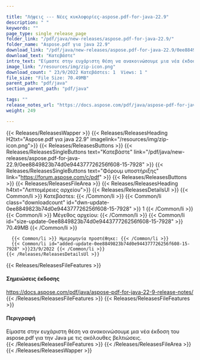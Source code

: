 ```yaml
---

title: "Λήψεις --- Νέες κυκλοφορίες-aspose.pdf-for-java-22.9"
description: " "
keywords: ""
page_type: single_release_page
folder_link: "/pdf/java/new-releases/aspose.pdf-for-java-22.9/"
folder_name: "Aspose.pdf για java 22.9"
download_link: "/pdf/java/new-releases/aspose.pdf-for-java-22.9/0ee8849823b74d0e944377726256f608-15-7928"
download_text: "Κατεβάστε"
intro_text: "Είμαστε στην ευχάριστη θέση να ανακοινώσουμε μια νέα έκδοση του aspose.pdf για την Java με τις ακόλουθες βελτιώσεις."
image_link: "/resources/img/zip-icon.png"
download_count: " 23/9/2022 Κατεβάστεs: 1  Views: 1 "
file_size: "File Size: 70.49MB"
parent_path: "pdf/java"
section_parent_path: "pdf/java"

tags: ""
release_notes_url: "https://docs.aspose.com/pdf/java/aspose-pdf-for-java-22-9-release-notes/"
weight: 249

---
```


{{< Releases/ReleasesWapper >}}
  {{< Releases/ReleasesHeading H2txt="Aspose.pdf για java 22.9" imagelink="/resources/img/zip-icon.png">}}
  {{< Releases/ReleasesButtons >}}
    {{< Releases/ReleasesSingleButtons text="Κατεβάστε" link="/pdf/java/new-releases/aspose.pdf-for-java-22.9/0ee8849823b74d0e944377726256f608-15-7928" >}}
    {{< Releases/ReleasesSingleButtons text="Φόρουμ υποστήριξης" link="https://forum.aspose.com/c/pdf" >}}
  {{< Releases/ReleasesButtons >}}
  {{< Releases/ReleasesFileArea >}}
    {{< Releases/ReleasesHeading h4txt="Λεπτομέρειες αρχείου">}}
    {{< Releases/ReleasesDetailsUl >}}
      {{< Common/li >}} Κατεβάστεs: {{< /Common/li >}}
      {{< Common/li class="downloadcount" id="dwn-update-0ee8849823b74d0e944377726256f608-15-7928" >}} 1 {{< /Common/li >}}
      {{< Common/li >}} Μέγεθος αρχείου: {{< /Common/li >}}
      {{< Common/li id="size-update-0ee8849823b74d0e944377726256f608-15-7928" >}} 70.49MB {{< /Common/li >}}

      {{< Common/li >}} Ημερομηνία προστέθηκε: {{< /Common/li >}}
      {{< Common/li id="added-update-0ee8849823b74d0e944377726256f608-15-7928" >}}23/9/2022 {{< /Common/li >}}
    {{< /Releases/ReleasesDetailsUl >}}

  {{< Releases/ReleasesFileFeatures >}}
      <h4>Σημειώσεις έκδοσης</h4><div><a href='https://docs.aspose.com/pdf/java/aspose-pdf-for-java-22-9-release-notes/'>https://docs.aspose.com/pdf/java/aspose-pdf-for-java-22-9-release-notes/</a></div>
  {{< /Releases/ReleasesFileFeatures >}}
  {{< Releases/ReleasesFileFeatures >}}
      <h4>Περιγραφή</h4><div class="HTMLDescription">Είμαστε στην ευχάριστη θέση να ανακοινώσουμε μια νέα έκδοση του aspose.pdf για την Java με τις ακόλουθες βελτιώσεις.</div>
  {{< /Releases/ReleasesFileFeatures >}}
 {{< /Releases/ReleasesFileArea >}}
{{< /Releases/ReleasesWapper >}}


